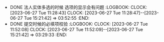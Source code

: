 - DONE 法人实体多选的时候 选项的显示会有问题
  :LOGBOOK:
  CLOCK: [2023-06-27 Tue 11:28:43]
  CLOCK: [2023-06-27 Tue 11:28:47]--[2023-06-27 Tue 15:21:42] =>  03:52:55
  :END:
- DONE 提交时候的必填项校验
  :LOGBOOK:
  CLOCK: [2023-06-27 Tue 11:52:08]
  CLOCK: [2023-06-27 Tue 11:52:09]--[2023-06-27 Tue 15:21:42] =>  03:29:33
  :END: